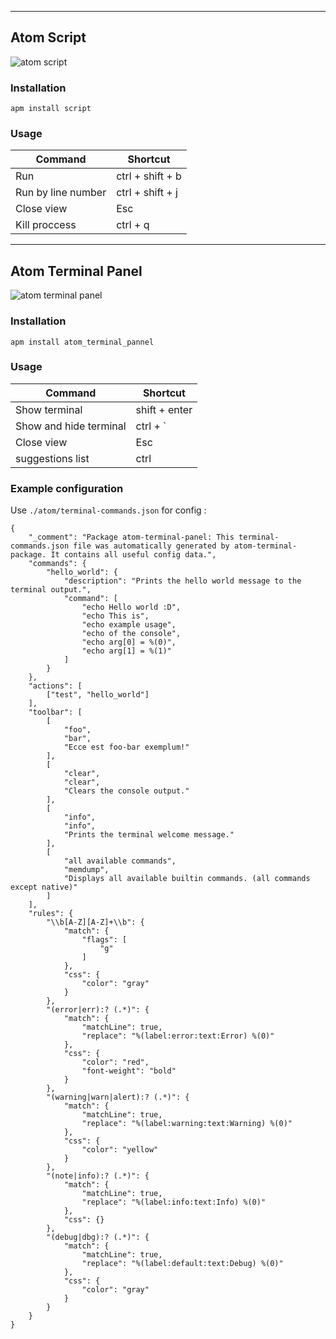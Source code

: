 
---
## Atom Script
![atom script](https://i.github-camo.com/405fb492595dd819647af375b68c716fd862ee80/68747470733a2f2f636c6f75642e67697468756275736572636f6e74656e742e636f6d2f6173736574732f313639343035352f333232363230312f63343538616362632d663036372d313165332d383461302d6461323766653333346635652e676966)

### Installation
`apm install script`

### Usage

| Command               | Shortcut          |
| --------------------- | ----------------- |
| Run                   | ctrl + shift + b  |
| Run by line number    | ctrl + shift + j  |
| Close view            | Esc               |
| Kill proccess         | ctrl + q          |

---
## Atom Terminal Panel
![atom terminal panel](https://i.github-camo.com/7f4943042223363747bf02a01ae1289a9b9c26f6/68747470733a2f2f7261772e67697468756275736572636f6e74656e742e636f6d2f6973697339372f61746f6d2d7465726d696e616c2d70616e656c2f6d61737465722f7374617469632f6578616d706c652e676966)

### Installation
`apm install atom_terminal_pannel`

### Usage

| Command               | Shortcut          |
| --------------------- | ----------------- |
| Show terminal         | shift + enter     |
| Show and hide terminal| ctrl + `          |
| Close view            | Esc               |
| suggestions list      | ctrl              |

###  Example configuration
Use `./atom/terminal-commands.json` for config : 
```
{
    "_comment": "Package atom-terminal-panel: This terminal-commands.json file was automatically generated by atom-terminal-package. It contains all useful config data.",
    "commands": {
        "hello_world": {
            "description": "Prints the hello world message to the terminal output.",
            "command": [
                "echo Hello world :D",
                "echo This is",
                "echo example usage",
                "echo of the console",
                "echo arg[0] = %(0)",
                "echo arg[1] = %(1)"
            ]
        }
    },
    "actions": [
        ["test", "hello_world"]
    ],
    "toolbar": [
        [
            "foo",
            "bar",
            "Ecce est foo-bar exemplum!"
        ],
        [
            "clear",
            "clear",
            "Clears the console output."
        ],
        [
            "info",
            "info",
            "Prints the terminal welcome message."
        ],
        [
            "all available commands",
            "memdump",
            "Displays all available builtin commands. (all commands except native)"
        ]
    ],
    "rules": {
        "\\b[A-Z][A-Z]+\\b": {
            "match": {
                "flags": [
                    "g"
                ]
            },
            "css": {
                "color": "gray"
            }
        },
        "(error|err):? (.*)": {
            "match": {
                "matchLine": true,
                "replace": "%(label:error:text:Error) %(0)"
            },
            "css": {
                "color": "red",
                "font-weight": "bold"
            }
        },
        "(warning|warn|alert):? (.*)": {
            "match": {
                "matchLine": true,
                "replace": "%(label:warning:text:Warning) %(0)"
            },
            "css": {
                "color": "yellow"
            }
        },
        "(note|info):? (.*)": {
            "match": {
                "matchLine": true,
                "replace": "%(label:info:text:Info) %(0)"
            },
            "css": {}
        },
        "(debug|dbg):? (.*)": {
            "match": {
                "matchLine": true,
                "replace": "%(label:default:text:Debug) %(0)"
            },
            "css": {
                "color": "gray"
            }
        }
    }
}
```

